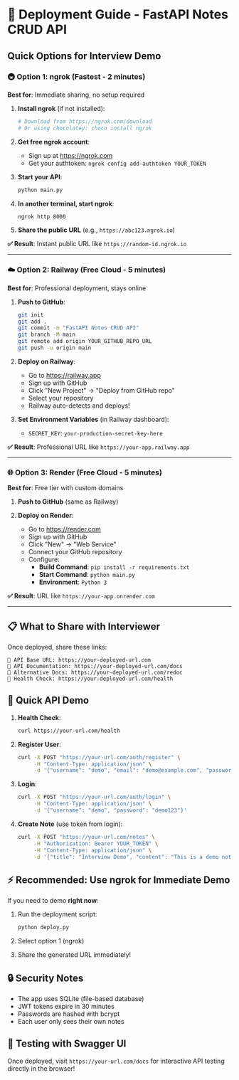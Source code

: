 # 🚀 Deployment Guide - FastAPI Notes CRUD API

## Quick Options for Interview Demo

### 🚇 Option 1: ngrok (Fastest - 2 minutes)

**Best for**: Immediate sharing, no setup required

1. **Install ngrok** (if not installed):
   ```bash
   # Download from https://ngrok.com/download
   # Or using chocolatey: choco install ngrok
   ```

2. **Get free ngrok account**:
   - Sign up at https://ngrok.com
   - Get your authtoken: `ngrok config add-authtoken YOUR_TOKEN`

3. **Start your API**:
   ```bash
   python main.py
   ```

4. **In another terminal, start ngrok**:
   ```bash
   ngrok http 8000
   ```

5. **Share the public URL** (e.g., `https://abc123.ngrok.io`)

**✅ Result**: Instant public URL like `https://random-id.ngrok.io`

---

### ☁️ Option 2: Railway (Free Cloud - 5 minutes)

**Best for**: Professional deployment, stays online

1. **Push to GitHub**:
   ```bash
   git init
   git add .
   git commit -m "FastAPI Notes CRUD API"
   git branch -M main
   git remote add origin YOUR_GITHUB_REPO_URL
   git push -u origin main
   ```

2. **Deploy on Railway**:
   - Go to https://railway.app
   - Sign up with GitHub
   - Click "New Project" → "Deploy from GitHub repo"
   - Select your repository
   - Railway auto-detects and deploys!

3. **Set Environment Variables** (in Railway dashboard):
   - `SECRET_KEY`: `your-production-secret-key-here`

**✅ Result**: Professional URL like `https://your-app.railway.app`

---

### 🌐 Option 3: Render (Free Cloud - 5 minutes)

**Best for**: Free tier with custom domains

1. **Push to GitHub** (same as Railway)

2. **Deploy on Render**:
   - Go to https://render.com
   - Sign up with GitHub
   - Click "New" → "Web Service"
   - Connect your GitHub repository
   - Configure:
     - **Build Command**: `pip install -r requirements.txt`
     - **Start Command**: `python main.py`
     - **Environment**: `Python 3`

**✅ Result**: URL like `https://your-app.onrender.com`

---

## 📋 What to Share with Interviewer

Once deployed, share these links:

```
🔗 API Base URL: https://your-deployed-url.com
📖 API Documentation: https://your-deployed-url.com/docs
🔄 Alternative Docs: https://your-deployed-url.com/redoc
💚 Health Check: https://your-deployed-url.com/health
```

## 🧪 Quick API Demo

1. **Health Check**:
   ```bash
   curl https://your-url.com/health
   ```

2. **Register User**:
   ```bash
   curl -X POST "https://your-url.com/auth/register" \
        -H "Content-Type: application/json" \
        -d '{"username": "demo", "email": "demo@example.com", "password": "demo123"}'
   ```

3. **Login**:
   ```bash
   curl -X POST "https://your-url.com/auth/login" \
        -H "Content-Type: application/json" \
        -d '{"username": "demo", "password": "demo123"}'
   ```

4. **Create Note** (use token from login):
   ```bash
   curl -X POST "https://your-url.com/notes" \
        -H "Authorization: Bearer YOUR_TOKEN" \
        -H "Content-Type: application/json" \
        -d '{"title": "Interview Demo", "content": "This is a demo note for the interview"}'
   ```

## ⚡ Recommended: Use ngrok for Immediate Demo

If you need to demo **right now**:

1. Run the deployment script:
   ```bash
   python deploy.py
   ```

2. Select option 1 (ngrok)

3. Share the generated URL immediately!

## 🔒 Security Notes

- The app uses SQLite (file-based database)
- JWT tokens expire in 30 minutes
- Passwords are hashed with bcrypt
- Each user only sees their own notes

## 📱 Testing with Swagger UI

Once deployed, visit `https://your-url.com/docs` for interactive API testing directly in the browser!

